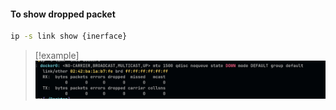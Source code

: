#### To show dropped packet 

```bash 
ip -s link show {inerface}
```
>[!example]
>![Pasted_image_20240511194505.png](/static/Pasted_image_20240511194505.png)
